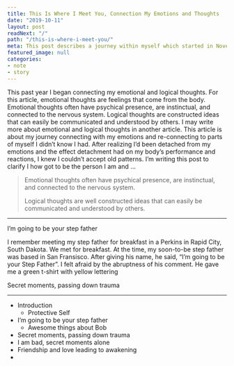 ```yaml
---
title: This Is Where I Meet You, Connection My Emotions and Thoughts
date: "2019-10-11"
layout: post
readNext: "/"
path: "/this-is-where-i-meet-you/"
meta: This post describes a journey within myself which started in November of 2018 and is ongoing. Although, this is a journey of my current self, the catalyst of my journey started many years before in Barbados. 
featured_image: null
categories:
- note
- story
---
```


This past year I began connecting my emotional and logical thoughts. For this article, emotional thoughts are feelings that come from the body. 
Emotional thoughts often have psychical presence, are instinctual, and connected to the nervous system. Logical thoughts are constructed ideas that can easily be communicated and understood by others. I may write more about emotional and logical thoughts in another article. This article is about my journey connecting with my emotions and re-connecting to parts of myself I didn’t know I had. After realizing I’d been detached from my emotions and the effect detachment had on my body’s performance and reactions, I knew I couldn’t accept old patterns. I’m writing this post to clarify I how got to be the person I am and ...

> Emotional thoughts often have psychical presence, are instinctual, and connected to the nervous system.
> 
> Logical thoughts are well constructed ideas that can easily be communicated and understood by others.

----

I’m going to be your step father

I remember meeting my step father for breakfast in a Perkins in Rapid City, South Dakota. We met for breakfast. 
At the time, my soon-to-be step father was based in San Fransisco. After giving his name, he said, “I’m going to be your Step Father”. 
I felt afraid by the abruptness of his comment. He gave me a green t-shirt with yellow lettering 

Secret moments, passing down trauma

----

* Introduction 
    * Protective Self
* I’m going to be your step father
    * Awesome things about Bob
* Secret moments, passing down trauma
* I am bad, secret moments alone
* Friendship and love leading to awakening
* 

